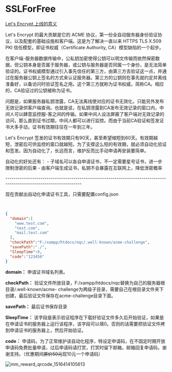 # SSLForFree
[Let's Encrypt 上线的意义](https://www.zhihu.com/question/36710815?sort=created)

Let's Encrypt 的最大贡献是它的 ACME 协议，第一份全自动服务器身份验证协议，以及配套的基础设施和客户端。这是为了解决一直以来 HTTPS TLS X.509 PKI 信任模型，即证书权威（Certificate Authority, CA）模型缺陷的一个起步。

在客户端-服务器数据传输中，公私钥加密使得公钥可以明文传输而依然保密数据，但公钥本身是否属于服务器，或公钥与服务器是否同属一个身份，是无法简单验证的。证书权威模型通过引入事先信任的第三方，由第三方去验证这一点，并通过在服务器公钥上签名的方式来认证服务器。第三方的公钥则在事先就约定并离线准备好，以备访问时验证签名之用。这个第三方就称为证书权威，简称CA。相应的，CA验证过的公钥被称为证书。

问题是，如果服务器私钥泄露，CA无法离线使对应的证书无效化，只能另外发布无效记录供客户端查询。也就是说，在私钥泄露到CA发布无效记录的窗口内，中间人可以肆意监控服-客之间的传输。如果中间人设法屏蔽了客户端对无效记录的访问，那么直到证书过期，中间人都可以进行监控。而由于当前CA验证和签发证书大多手动，证书有效期往往在一年到三年。

Let's Encrypt 签发的证书有效期只有90天，甚至希望缩短到60天。有效期越短，泄密后可供监控的窗口就越短。为了支撑这么短的有效期，就必须自动化验证和签发。因为自动化了，长远而言，维护反而比手动申请再安装要简单。

自动化的好处还有：
\- 子域名可以各自申请证书，不一定需要星号证书，进一步限制泄密的后果
\- 由客户端生成证书，私钥不会暴露在互联网上，降低泄密概率

-------------------------------------------------------------------------------------------------------------------<!--引用自知乎-->

现在贡献出自动化申请证书工具，只需要配置config.json

​	

```json
{
  "domain":[
    "www.test.com",
    "test.com",
    "mail.test.com"
  ],
  "checkPath":"F:/xampp/htdocs/nqc/.well-known/acme-challenge",
  "savePath":"./",
  "SleepTime":0,
  "code":"123456"
}
```
 **domain：** 申请证书域名列表。

**checkPath：** 验证文件所放目录，F:/xampp/htdocs/nqc替换为自己的服务器根目录/.well-known/acme-    challenge为两级子目录，需要自己在根目录文件夹下创建，最后验证文件保存在acme-challenge目录下面。

**savePath：** 最后证书保存目录

**SleepTime：** 该字段是表示验证程序在下载好验证文件多久后开始验证，如果是在申请证书的服务器上运行该程序，该字段可以填0。否则的话需要把验证文件拷到申请证书的服务器上，然后开始验证。

**code：** 申请码，为了正常维护该自动化程序，特设定申请码，在不固定时期开放申请码免费批量申请，过后申请码请打赏，打赏时留下邮箱，邮箱回复申请码，谢谢支持。（优惠期间~~原价50元~~现10元一个申请码）

![mm_reward_qrcode_1516414105613](http://125.70.230.211:10010/html/zanshang.png)